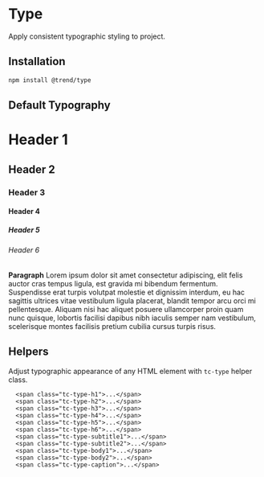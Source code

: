 # Type

Apply consistent typographic styling to project.

## Installation

```bash
npm install @trend/type
```

## Default Typography

# Header 1
## Header 2
### Header 3
#### Header 4
##### Header 5
###### Header 6

**Paragraph** Lorem ipsum dolor sit amet consectetur adipiscing, elit felis auctor cras tempus ligula, est gravida mi bibendum fermentum. Suspendisse erat turpis volutpat molestie et dignissim interdum, eu hac sagittis ultrices vitae vestibulum ligula placerat, blandit tempor arcu orci mi pellentesque. Aliquam nisi hac aliquet posuere ullamcorper proin quam nunc quisque, lobortis facilisi dapibus nibh iaculis semper nam vestibulum, scelerisque montes facilisis pretium cubilia cursus turpis risus.

## Helpers

Adjust typographic appearance of any HTML element with `tc-type` helper class.

```markup
  <span class="tc-type-h1">...</span>
  <span class="tc-type-h2">...</span>
  <span class="tc-type-h3">...</span>
  <span class="tc-type-h4">...</span>
  <span class="tc-type-h5">...</span>
  <span class="tc-type-h6">...</span>
  <span class="tc-type-subtitle1">...</span>
  <span class="tc-type-subtitle2">...</span>
  <span class="tc-type-body1">...</span>
  <span class="tc-type-body2">...</span>
  <span class="tc-type-caption">...</span>
```
